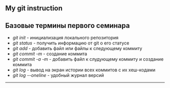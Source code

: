 ## My git instruction

## Базовые термины первого семинара

* *git init* - инициализация локального репозитория
* *git status* - получить информацию от git  о его статусе
* *git add* - добавить файл или файлы к следующему коммиту
* *git commit -m <message>* - создание коммита
* *git commit -a -m <message>* - добавить файл к слудующему коммиту и создание коммита
* *git log* - вывод на экран истории всех коммитов с их хеш-кодами
* *git log --oneline* - удобный журнал версий
* **


